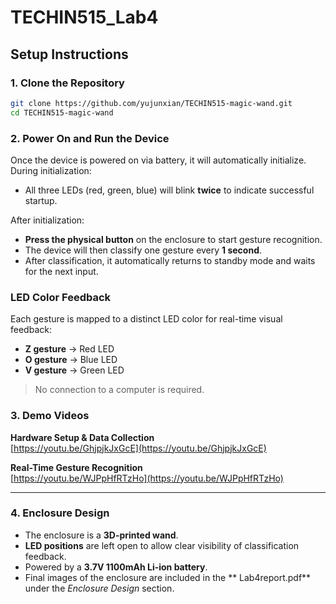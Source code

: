 # TECHIN515_Lab4
## Setup Instructions

### 1. Clone the Repository

```bash
git clone https://github.com/yujunxian/TECHIN515-magic-wand.git
cd TECHIN515-magic-wand
```

### 2. Power On and Run the Device
Once the device is powered on via battery, it will automatically initialize. During initialization:

- All three LEDs (red, green, blue) will blink **twice** to indicate successful startup.

After initialization:

- **Press the physical button** on the enclosure to start gesture recognition.
- The device will then classify one gesture every **1 second**.
- After classification, it automatically returns to standby mode and waits for the next input.

### LED Color Feedback

Each gesture is mapped to a distinct LED color for real-time visual feedback:

- **Z gesture** → Red LED  
- **O gesture** → Blue LED  
- **V gesture** → Green LED

> No connection to a computer is required.  

### 3. Demo Videos

**Hardware Setup & Data Collection**  
[https://youtu.be/GhjpjkJxGcE](https://youtu.be/GhjpjkJxGcE)

**Real-Time Gesture Recognition**  
[https://youtu.be/WJPpHfRTzHo](https://youtu.be/WJPpHfRTzHo)

---

### 4. Enclosure Design

- The enclosure is a **3D-printed wand**.
- **LED positions** are left open to allow clear visibility of classification feedback.
- Powered by a **3.7V 1100mAh Li-ion battery**.
- Final images of the enclosure are included in the ** Lab4report.pdf** under the *Enclosure Design* section.
